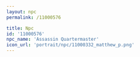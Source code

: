 ```yaml
---
layout: npc
permalink: /11000576

title: Npc
id: '11000576'
npc_name: 'Assassin Quartermaster'
icon_url: 'portrait/npc/11000332_matthew_p.png'
---
```


